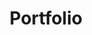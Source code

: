 ---
layout: page
title: Portfolio
permalink: /portfolio/
nav_title: Portfolio
ref: portfolio
lang: en
level: 0
---